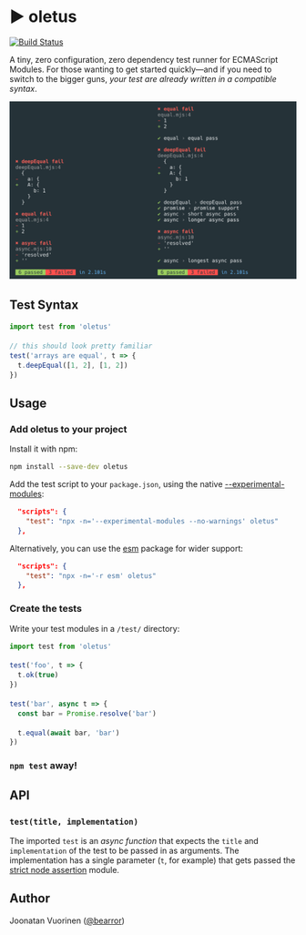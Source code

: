 # ▶ oletus

[![Build Status](https://travis-ci.org/bearror/oletus.svg?branch=master)](https://travis-ci.org/bearror/oletus)

A tiny, zero configuration, zero dependency test runner for ECMAScript Modules. For those wanting to get started quickly—and if you need to switch to the bigger guns, *your test are already written in a compatible syntax*.

<img src="./oletus-reporters.png">

## Test Syntax

```js
import test from 'oletus'

// this should look pretty familiar
test('arrays are equal', t => {
  t.deepEqual([1, 2], [1, 2])
})
```

## Usage

### Add oletus to your project

Install it with npm:
```bash
npm install --save-dev oletus
```
Add the test script to your `package.json`, using the native [--experimental-modules](https://nodejs.org/api/esm.html#esm_ecmascript_modules):
```json
  "scripts": {
    "test": "npx -n='--experimental-modules --no-warnings' oletus"
  },
```
Alternatively, you can use the [esm](https://github.com/standard-things/esm#esm) package for wider support:
```json
  "scripts": {
    "test": "npx -n='-r esm' oletus"
  },
```

### Create the tests

Write your test modules in a `/test/` directory:
```js
import test from 'oletus'

test('foo', t => {
  t.ok(true)
})

test('bar', async t => {
  const bar = Promise.resolve('bar')

  t.equal(await bar, 'bar')
})
```

### `npm test` away!

## API

### `test(title, implementation)`
The imported `test` is an *async function* that expects the `title` and `implementation` of the test to be passed in as arguments. The implementation has a single parameter (`t`, for example) that gets passed the [strict node assertion](https://nodejs.org/api/assert.html#assert_strict_mode) module.

## Author

Joonatan Vuorinen ([@bearror](https://twitter.com/bearror))
